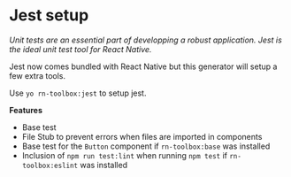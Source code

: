 # Jest setup

*Unit tests are an essential part of developping a robust application. Jest is the ideal unit test tool for React Native.*

Jest now comes bundled with React Native but this generator will setup a few extra tools.

Use `yo rn-toolbox:jest` to setup jest.

**Features**
- Base test
- File Stub to prevent errors when files are imported in components
- Base test for the `Button` component if `rn-toolbox:base` was installed
- Inclusion of `npm run test:lint` when running `npm test` if `rn-toolbox:eslint` was installed
